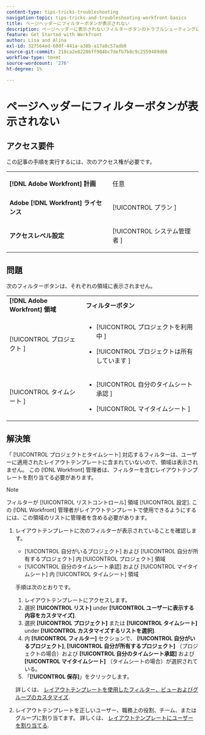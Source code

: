 ```yaml
---
content-type: tips-tricks-troubleshooting
navigation-topic: tips-tricks-and-troubleshooting-workfront-basics
title: ページヘッダーにフィルターボタンが表示されない
description: ページヘッダーに表示されないフィルターボタンのトラブルシューティングについては、この記事を参照してください。
feature: Get Started with Workfront
author: Lisa and Alina
exl-id: 327564ed-60df-441a-a38b-a17a8c57adb0
source-git-commit: 210ca2e82286ff904bc7defb7b8c9c2559489d66
workflow-type: tm+mt
source-wordcount: '276'
ht-degree: 1%

---
```


# ページヘッダーにフィルターボタンが表示されない

## アクセス要件

この記事の手順を実行するには、次のアクセス権が必要です。

<table style="table-layout:auto"> 
 <col> 
 <col> 
 <tbody> 
  <tr> 
   <td role="rowheader"><strong>[!DNL Adobe Workfront] 計画</strong></td> 
   <td> <p>任意</p> </td> 
  </tr> 
  <tr> 
   <td role="rowheader"><strong>Adobe [!DNL Workfront] ライセンス</strong></td> 
   <td> <p>[!UICONTROL プラン ] </p> </td> 
  </tr> 
  <tr> 
   <td role="rowheader"><strong>アクセスレベル設定</strong></td> 
   <td> <p>[!UICONTROL システム管理者 ]</p> </td> 
  </tr> 
 </tbody> 
</table>

## 問題

次のフィルターボタンは、それぞれの領域に表示されません。

<table style="table-layout:auto"> 
 <col> 
 <col> 
 <tbody> 
  <tr> 
   <td><strong>[!DNL Adobe Workfront] 領域</strong></td> 
   <td><strong>フィルターボタン</strong></td> 
  </tr> 
  <tr> 
   <td> <p>[!UICONTROL プロジェクト ] </p> </td> 
   <td> 
    <ul> 
     <li> <p>[!UICONTROL プロジェクトを利用中 ]</p> </li> 
     <li> <p>[!UICONTROL プロジェクトは所有しています ]</p> </li> 
    </ul> </td> 
  </tr> 
  <tr> 
   <td><span>[!UICONTROL タイムシート ]</span> </td> 
   <td> 
    <ul> 
     <li> <p><span>[!UICONTROL 自分のタイムシート承認 ]</span> </p> </li> 
     <li> <p><span>[!UICONTROL マイタイムシート ]</span> </p> </li> 
    </ul> </td> 
  </tr> 
 </tbody> 
</table>

## 解決策

「 [!UICONTROL プロジェクトとタイムシート] 対応するフィルターは、ユーザーに適用されたレイアウトテンプレートに含まれていないので、領域は表示されません。 この [!DNL Workfront] 管理者は、フィルターを含むレイアウトテンプレートを割り当てる必要があります。

>[!NOTE]
>
>フィルターが [!UICONTROL リストコントロール] 領域 [!UICONTROL 設定]. この [!DNL Workfront] 管理者がレイアウトテンプレートで使用できるようにするには、この領域のリストに管理者を含める必要があります。

1. レイアウトテンプレートに次のフィルターが表示されていることを確認します。

   * [!UICONTROL 自分がいるプロジェクト] および [!UICONTROL 自分が所有するプロジェクト] 内 [!UICONTROL プロジェクト] 領域
   * [!UICONTROL 自分のタイムシート承認] および [!UICONTROL マイタイムシート] 内 [!UICONTROL タイムシート] 領域

   手順は次のとおりです。

   1. レイアウトテンプレートにアクセスします。
   1. 選択 **[!UICONTROL リスト]** under **[!UICONTROL ユーザーに表示する内容をカスタマイズ]**.
   1. 選択 **[!UICONTROL プロジェクト]** または **[!UICONTROL タイムシート]** under **[!UICONTROL カスタマイズするリストを選択]**.
   1. 内 **[!UICONTROL フィルター]** セクションで、 **[!UICONTROL 自分がいるプロジェクト]**, **[!UICONTROL 自分が所有するプロジェクト]** （プロジェクトの場合）および **[!UICONTROL 自分のタイムシート承認]** および **[!UICONTROL マイタイムシート]** （タイムシートの場合）が選択されている。
   1. 「**[!UICONTROL 保存]**」をクリックします。

   詳しくは、 [レイアウトテンプレートを使用したフィルター、ビューおよびグループのカスタマイズ](../../administration-and-setup/customize-workfront/use-layout-templates/customize-fvg-list-controls-layout-template.md).

1. レイアウトテンプレートを正しいユーザー、職務上の役割、チーム、またはグループに割り当てます。 詳しくは、 [レイアウトテンプレートにユーザーを割り当てる](../../administration-and-setup/customize-workfront/use-layout-templates/assign-users-to-layout-template.md).

